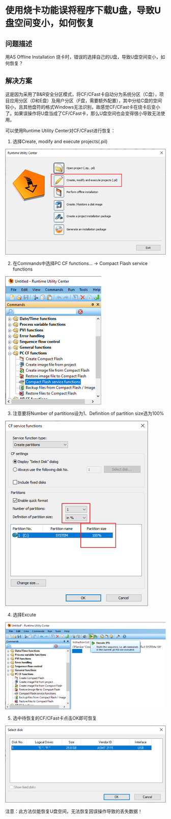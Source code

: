 # 使用烧卡功能误将程序下载U盘，导致U盘空间变小，如何恢复
## 问题描述
用AS Offline Installation 烧卡时，错误的选择自己的U盘，导致U盘空间变小，如何恢复？

## 解决方案
这是因为采用了B&R安全分区模式，将CF/CFast卡自动分为系统分区（C盘），项目应用分区（D和E盘）及用户分区（F盘，需要额外配置），其中分给C盘的空间较小，且其他盘符的格式Windows无法识别，故感觉CF/CFast卡在烧卡后变小了。如果误操作将U盘当成了CF/CFast卡，那么U盘空间也会变得很小导致无法使用。

可以使用Runtime Utility Center对CF/CFast进行恢复：

1. 选择Create, modify and execute projects(.pil)

![Img](FILES/039使用烧卡功能误将程序下载U盘，导致U盘空间变小，如何恢复.md/img-20220620103354.png)



2. 在Commands中选择PC CF functions... -> Compact Flash service functions

![Img](FILES/039使用烧卡功能误将程序下载U盘，导致U盘空间变小，如何恢复.md/img-20220620103404.png)



3. 注意要将Number of partitions设为1、Definition of partition size选为100%

![Img](FILES/039使用烧卡功能误将程序下载U盘，导致U盘空间变小，如何恢复.md/img-20220620103411.png)



4. 选择Excute

![Img](FILES/039使用烧卡功能误将程序下载U盘，导致U盘空间变小，如何恢复.md/img-20220620103417.png)



5. 选中待恢复的CF/CFast卡点击OK即可恢复

![Img](FILES/039使用烧卡功能误将程序下载U盘，导致U盘空间变小，如何恢复.md/img-20220620103425.png)




注意：此方法仅能恢复U盘空间，无法恢复因误操作导致的丢失数据！